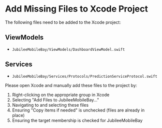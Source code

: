 # Add Missing Files to Xcode Project

The following files need to be added to the Xcode project:

## ViewModels
- `JubileeMobileBay/ViewModels/DashboardViewModel.swift`

## Services  
- `JubileeMobileBay/Services/Protocols/PredictionServiceProtocol.swift`

Please open Xcode and manually add these files to the project by:
1. Right-clicking on the appropriate group in Xcode
2. Selecting "Add Files to JubileeMobileBay..."
3. Navigating to and selecting these files
4. Ensuring "Copy items if needed" is unchecked (files are already in place)
5. Ensuring the target membership is checked for JubileeMobileBay